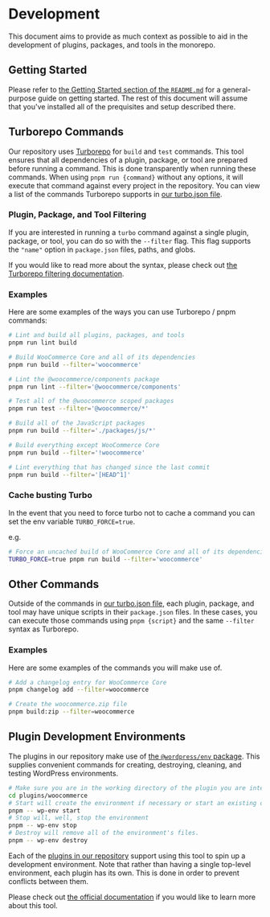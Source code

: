 # Development

This document aims to provide as much context as possible to aid in the development of plugins, packages, and tools in the monorepo.

## Getting Started

Please refer to [the Getting Started section of the `README.md`](README.md#getting-started) for a general-purpose guide on getting started. The rest of this document will assume that you've installed all of the prequisites and setup described there.

## Turborepo Commands

Our repository uses [Turborepo](https://turborepo.org) for `build` and `test` commands. This tool ensures that all dependencies of a plugin, package, or tool are prepared before running a command. This is done transparently when running these commands. When using `pnpm run {command}` without any options, it will execute that command against every project in the repository. You can view a list of the commands Turborepo supports in [our turbo.json file](turbo.json).

### Plugin, Package, and Tool Filtering

If you are interested in running a `turbo` command against a single plugin, package, or tool, you can do so with the `--filter` flag. This flag supports the `"name"` option in `package.json` files, paths, and globs.

If you would like to read more about the syntax, please check out [the Turborepo filtering documentation](https://turborepo.org/docs/core-concepts/filtering).

### Examples

Here are some examples of the ways you can use Turborepo / pnpm commands:

```bash
# Lint and build all plugins, packages, and tools
pnpm run lint build

# Build WooCommerce Core and all of its dependencies
pnpm run build --filter='woocommerce'

# Lint the @woocommerce/components package
pnpm run lint --filter='@woocommerce/components'

# Test all of the @woocommerce scoped packages
pnpm run test --filter='@woocommerce/*'

# Build all of the JavaScript packages
pnpm run build --filter='./packages/js/*'

# Build everything except WooCommerce Core
pnpm run build --filter='!woocommerce' 

# Lint everything that has changed since the last commit
pnpm run build --filter='[HEAD^1]'
```

### Cache busting Turbo

In the event that you need to force turbo not to cache a command you can set the env variable `TURBO_FORCE=true`.

e.g.

```bash
# Force an uncached build of WooCommerce Core and all of its dependencies
TURBO_FORCE=true pnpm run build --filter='woocommerce'
```

## Other Commands

Outside of the commands in [our turbo.json file](turbo.json), each plugin, package, and tool may have unique scripts in their `package.json` files. In these cases, you can execute those commands using `pnpm {script}` and the same `--filter` syntax as Turborepo.

### Examples

Here are some examples of the commands you will make use of.

```bash
# Add a changelog entry for WooCommerce Core
pnpm changelog add --filter=woocommerce

# Create the woocommerce.zip file
pnpm build:zip --filter=woocommerce
```

## Plugin Development Environments

The plugins in our repository make use of [the `@wordpress/env` package](https://developer.wordpress.org/block-editor/reference-guides/packages/packages-env/). This supplies convenient commands for creating, destroying, cleaning, and testing WordPress environments.

```bash
# Make sure you are in the working directory of the plugin you are interested in setting up the environment for
cd plugins/woocommerce
# Start will create the environment if necessary or start an existing one
pnpm -- wp-env start
# Stop will, well, stop the environment
pnpm -- wp-env stop
# Destroy will remove all of the environment's files.
pnpm -- wp-env destroy
```

Each of the [plugins in our repository](plugins) support using this tool to spin up a development environment. Note that rather than having a single top-level environment, each plugin has its own. This is done in order to prevent conflicts between them.

Please check out [the official documentation](https://developer.wordpress.org/block-editor/reference-guides/packages/packages-env/) if you would like to learn more about this tool.
